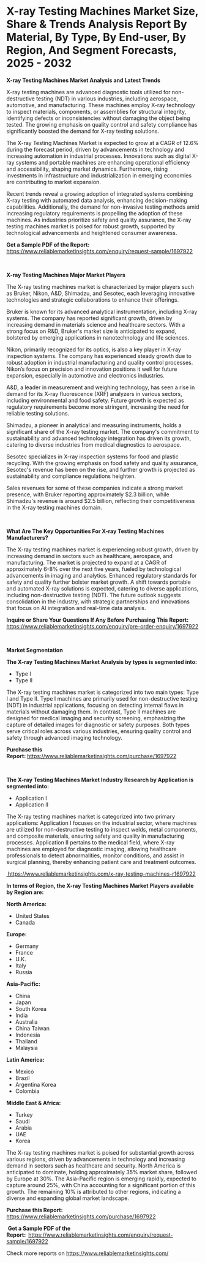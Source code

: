 <p><h1>X-ray Testing Machines Market Size, Share & Trends Analysis Report By Material, By Type, By End-user, By Region, And Segment Forecasts, 2025 - 2032</h1></p><p><strong>X-ray Testing Machines Market Analysis and Latest Trends</strong></p>
<p><p>X-ray testing machines are advanced diagnostic tools utilized for non-destructive testing (NDT) in various industries, including aerospace, automotive, and manufacturing. These machines employ X-ray technology to inspect materials, components, or assemblies for structural integrity, identifying defects or inconsistencies without damaging the object being tested. The growing emphasis on quality control and safety compliance has significantly boosted the demand for X-ray testing solutions.</p><p>The X-ray Testing Machines Market is expected to grow at a CAGR of 12.6% during the forecast period, driven by advancements in technology and increasing automation in industrial processes. Innovations such as digital X-ray systems and portable machines are enhancing operational efficiency and accessibility, shaping market dynamics. Furthermore, rising investments in infrastructure and industrialization in emerging economies are contributing to market expansion.</p><p>Recent trends reveal a growing adoption of integrated systems combining X-ray testing with automated data analysis, enhancing decision-making capabilities. Additionally, the demand for non-invasive testing methods amid increasing regulatory requirements is propelling the adoption of these machines. As industries prioritize safety and quality assurance, the X-ray testing machines market is poised for robust growth, supported by technological advancements and heightened consumer awareness.</p></p>
<p><strong>Get a Sample PDF of the Report:&nbsp;</strong> <a href="https://www.reliablemarketinsights.com/enquiry/request-sample/1697922?utm_campaign=3167&utm_medium=2&utm_source=Github&utm_content=ia&utm_term=24032025&utm_id=x-ray-testing-machines">https://www.reliablemarketinsights.com/enquiry/request-sample/1697922</a></p>
<p>&nbsp;</p>
<p><strong>X-ray Testing Machines Major Market Players</strong></p>
<p><p>The X-ray testing machines market is characterized by major players such as Bruker, Nikon, A&D, Shimadzu, and Sesotec, each leveraging innovative technologies and strategic collaborations to enhance their offerings.</p><p>Bruker is known for its advanced analytical instrumentation, including X-ray systems. The company has reported significant growth, driven by increasing demand in materials science and healthcare sectors. With a strong focus on R&D, Bruker's market size is anticipated to expand, bolstered by emerging applications in nanotechnology and life sciences.</p><p>Nikon, primarily recognized for its optics, is also a key player in X-ray inspection systems. The company has experienced steady growth due to robust adoption in industrial manufacturing and quality control processes. Nikon’s focus on precision and innovation positions it well for future expansion, especially in automotive and electronics industries.</p><p>A&D, a leader in measurement and weighing technology, has seen a rise in demand for its X-ray fluorescence (XRF) analyzers in various sectors, including environmental and food safety. Future growth is expected as regulatory requirements become more stringent, increasing the need for reliable testing solutions.</p><p>Shimadzu, a pioneer in analytical and measuring instruments, holds a significant share of the X-ray testing market. The company's commitment to sustainability and advanced technology integration has driven its growth, catering to diverse industries from medical diagnostics to aerospace.</p><p>Sesotec specializes in X-ray inspection systems for food and plastic recycling. With the growing emphasis on food safety and quality assurance, Sesotec's revenue has been on the rise, and further growth is projected as sustainability and compliance regulations heighten.</p><p>Sales revenues for some of these companies indicate a strong market presence, with Bruker reporting approximately $2.3 billion, while Shimadzu's revenue is around $2.5 billion, reflecting their competitiveness in the X-ray testing machines domain.</p></p>
<p>&nbsp;</p>
<p><strong>What Are The Key Opportunities For X-ray Testing Machines Manufacturers?</strong></p>
<p><p>The X-ray testing machines market is experiencing robust growth, driven by increasing demand in sectors such as healthcare, aerospace, and manufacturing. The market is projected to expand at a CAGR of approximately 6-8% over the next five years, fueled by technological advancements in imaging and analytics. Enhanced regulatory standards for safety and quality further bolster market growth. A shift towards portable and automated X-ray solutions is expected, catering to diverse applications, including non-destructive testing (NDT). The future outlook suggests consolidation in the industry, with strategic partnerships and innovations that focus on AI integration and real-time data analysis.</p></p>
<p><strong>Inquire or Share Your Questions If Any Before Purchasing This Report:</strong> <a href="https://www.reliablemarketinsights.com/enquiry/pre-order-enquiry/1697922?utm_campaign=3167&utm_medium=2&utm_source=Github&utm_content=ia&utm_term=24032025&utm_id=x-ray-testing-machines">https://www.reliablemarketinsights.com/enquiry/pre-order-enquiry/1697922</a></p>
<p>&nbsp;</p>
<p><strong>Market Segmentation</strong></p>
<p><strong>The X-ray Testing Machines Market Analysis by types is segmented into:</strong></p>
<p><ul><li>Type I</li><li>Type II</li></ul></p>
<p><p>The X-ray testing machines market is categorized into two main types: Type I and Type II. Type I machines are primarily used for non-destructive testing (NDT) in industrial applications, focusing on detecting internal flaws in materials without damaging them. In contrast, Type II machines are designed for medical imaging and security screening, emphasizing the capture of detailed images for diagnostic or safety purposes. Both types serve critical roles across various industries, ensuring quality control and safety through advanced imaging technology.</p></p>
<p><strong>Purchase this Report:&nbsp;</strong><a href="https://www.reliablemarketinsights.com/purchase/1697922?utm_campaign=3167&utm_medium=2&utm_source=Github&utm_content=ia&utm_term=24032025&utm_id=x-ray-testing-machines">https://www.reliablemarketinsights.com/purchase/1697922</a></p>
<p>&nbsp;</p>
<p><strong>The X-ray Testing Machines Market Industry Research by Application is segmented into:</strong></p>
<p><ul><li>Application I</li><li>Application II</li></ul></p>
<p><p>The X-ray testing machines market is categorized into two primary applications: Application I focuses on the industrial sector, where machines are utilized for non-destructive testing to inspect welds, metal components, and composite materials, ensuring safety and quality in manufacturing processes. Application II pertains to the medical field, where X-ray machines are employed for diagnostic imaging, allowing healthcare professionals to detect abnormalities, monitor conditions, and assist in surgical planning, thereby enhancing patient care and treatment outcomes.</p></p>
<p><a href="https://www.reliablemarketinsights.com/x-ray-testing-machines-r1697922?utm_campaign=3167&utm_medium=2&utm_source=Github&utm_content=ia&utm_term=24032025&utm_id=x-ray-testing-machines">&nbsp;https://www.reliablemarketinsights.com/x-ray-testing-machines-r1697922</a></p>
<p><strong>In terms of Region, the X-ray Testing Machines Market Players available by Region are:</strong></p>
<p>
    <p> <strong> North America: </strong>
        <ul>
            <li>United States</li>
            <li>Canada</li>
        </ul>
        </p> 
    <p> <strong> Europe: </strong>
        <ul>
            <li>Germany</li>
            <li>France</li>
            <li>U.K.</li>
            <li>Italy</li>
            <li>Russia</li>
        </ul>
        </p> 
    <p> <strong> Asia-Pacific: </strong>
        <ul>
            <li>China</li>
            <li>Japan</li>
            <li>South Korea</li>
            <li>India</li>
            <li>Australia</li>
            <li>China Taiwan</li>
            <li>Indonesia</li>
            <li>Thailand</li>
            <li>Malaysia</li>
        </ul>
        </p> 
    <p> <strong> Latin America: </strong>
        <ul>
            <li>Mexico</li>
            <li>Brazil</li>
            <li>Argentina Korea</li>
            <li>Colombia</li>
        </ul>
        </p> 
    <p> <strong> Middle East & Africa: </strong>
        <ul>
            <li>Turkey</li>
            <li>Saudi</li>
            <li>Arabia</li>
            <li>UAE</li>
            <li>Korea</li>
        </ul>
    </p>
    </p>
<p><p>The X-ray testing machines market is poised for substantial growth across various regions, driven by advancements in technology and increasing demand in sectors such as healthcare and security. North America is anticipated to dominate, holding approximately 35% market share, followed by Europe at 30%. The Asia-Pacific region is emerging rapidly, expected to capture around 25%, with China accounting for a significant portion of this growth. The remaining 10% is attributed to other regions, indicating a diverse and expanding global market landscape.</p></p>
<p><strong>Purchase this Report: </strong><a href="https://www.reliablemarketinsights.com/purchase/1697922?utm_campaign=3167&utm_medium=2&utm_source=Github&utm_content=ia&utm_term=24032025&utm_id=x-ray-testing-machines">https://www.reliablemarketinsights.com/purchase/1697922</a></p>
<p>&nbsp;<strong>Get a Sample PDF of the Report:&nbsp;&nbsp;</strong><a href="https://www.reliablemarketinsights.com/enquiry/request-sample/1697922?utm_campaign=3167&utm_medium=2&utm_source=Github&utm_content=ia&utm_term=24032025&utm_id=x-ray-testing-machines">https://www.reliablemarketinsights.com/enquiry/request-sample/1697922</a></p>
<p><strong></strong></p>
<p>Check more reports on <a href="https://www.reliablemarketinsights.com/?utm_campaign=3167&utm_medium=2&utm_source=Github&utm_content=ia&utm_term=24032025&utm_id=x-ray-testing-machines">https://www.reliablemarketinsights.com/</a></p>